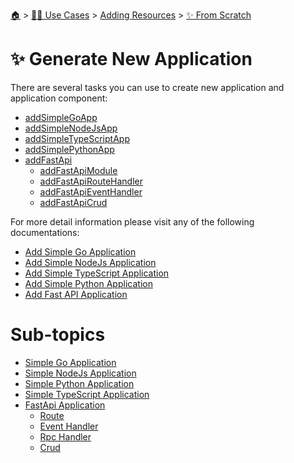 <!--startTocHeader-->
[🏠](../../../../README.md) > [👷🏽 Use Cases](../../../README.md) > [Adding Resources](../../README.md) > [✨ From Scratch](../README.md)
# ✨ Generate New Application
<!--endTocHeader-->

There are several tasks you can use to create new application and application component:

* [addSimpleGoApp](../../core-tasks/addSimpleGoApp)
* [addSimpleNodeJsApp](../../core-tasks/addSimpleNodeJsApp)
* [addSimpleTypeScriptApp](../../core-tasks/addSimpleTypeScriptApp)
* [addSimplePythonApp](../../core-tasks/addSimplePythonApp)
* [addFastApi](../../core-tasks/addFastApi)
    * [addFastApiModule](../../core-tasks/addFastApiModule)
    * [addFastApiRouteHandler](../../core-tasks/addFastApiRouteHandler)
    * [addFastApiEventHandler](../../core-tasks/addFastApiEventHandler)
    * [addFastApiCrud](../../core-tasks/addFastApiCrud)


For more detail information please visit any of the following documentations:

* [Add Simple Go Application](./simple-go-application.md)
* [Add Simple NodeJs Application](./simple-node-js-application.md)
* [Add Simple TypeScript Application](./simple-type-script-application.md)
* [Add Simple Python Application](./simple-python-application.md)
* [Add Fast API Application](./fast-api-application/README.md)


<!--startTocSubTopic-->
# Sub-topics
* [Simple Go Application](simple-go-application.md)
* [Simple NodeJs Application](simple-node-js-application.md)
* [Simple Python Application](simple-python-application.md)
* [Simple TypeScript Application](simple-type-script-application.md)
* [FastApi Application](fast-api-application/README.md)
  * [Route](fast-api-application/route.md)
  * [Event Handler](fast-api-application/event-handler.md)
  * [Rpc Handler](fast-api-application/rpc-handler.md)
  * [Crud](fast-api-application/crud.md)
<!--endTocSubTopic-->